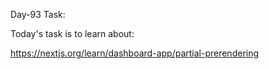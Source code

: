 Day-93 Task:

Today's task is to learn about:

https://nextjs.org/learn/dashboard-app/partial-prerendering